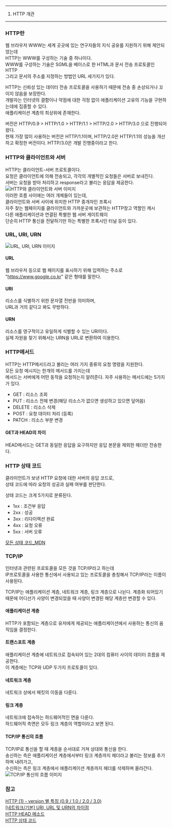 -----

1. HTTP 개관

-----
### HTTP란
웹 브라우저 WWW는 세계 곳곳에 있는 연구자들의 지식 공유를 지원하기 위해 제안되었는데  
HTTP는 WWW를 구성하는 기술 중 하나이다.  
WWW를 구성하는 기술은 SGML을 베이스로 한 HTML과 문서 전송 프로토콜인 HTTP  
그리고 문서의 주소를 지정하는 방법인 URL 세가지가 있다.

HTTP는 신뢰성 있는 데이터 전송 프로토콜을 사용하기 때문에 전송 중 손상되거나 꼬이지 않음을 보장한다.   
개발자는 인터넷의 결함이나 약점에 대한 걱정 없이 애플리케이션 고유의 기능을 구현하는데에 집중할 수 있다.  
애플리케이션 계층의 최상위에 존재한다.

버전은 HTTP/0.9 > HTTP/1.0 > HTTP/1.1 > HTTP/2.0 > HTTP/3.0 으로 진행되어 왔다.  
현재 가장 많이 사용하는 버전은 HTTP/1.1이며,
HTTP/2.0은 HTTP/1.1의 성능을 개선하고 확정한 버전이다.
HTTP/3.0은 개발 진행중이라고 한다.

### HTTP와 클라이언트와 서버
HTTP는 클라이언트-서버 프로토콜이다.  
요청은 클라이언트에 의해 전송되고, 각각의 개별적인 요청들은 서버로 보내진다.  
서버는 요청을 받아 처리하고 response라고 불리는 응답을 제공한다.
![HTTP와 클라이언트와 서버 이미지](https://developer.mozilla.org/en-US/docs/Web/HTTP/Overview/client-server-chain.png)  
이러한 흐름 사이에는 여러 개체들이 있는데,  
클라이언트와 서버 사이에 위치한 HTTP 중개자인 프록시  
자주 찾는 웹페이지를 클라이언트와 가까운곳에 보관하는 HTTP창고 역할인 캐시  
다른 애플리케이션과 연결된 특별한 웹 서버 게이트웨이  
단순히 HTTP 통신을 전달하기만 하는 특별한 프록시인 터널 등이 있다.

### URL, URI, URN
![URL, URI, URN 이미지](https://i0.wp.com/hanamon.kr/wp-content/uploads/2021/09/URI-URI-URN.png?resize=980%2C590&ssl=1)
#### URL
웹 브라우저 등으로 웹 페이지를 표시하기 위해 입력하는 주소로  
"https://www.google.co.kr" 같은 형태를 말한다.

#### URI
리소스를 식별하기 위한 문자열 전반을 의미하며,  
URL과 거의 같다고 봐도 무방하다.

#### URN
리소스를 영구적이고 유일하게 식별할 수 있는 URI이다.  
실제 자원을 찾기 위해서는 URN을 URL로 변환하여 이용한다.

### HTTP메서드
HTTP는 HTTP메서드라고 불리는 여러 가지 종류의 요청 명령을 지원한다.  
모든 요청 메시지는 한개의 메서드를 가지는데  
메서드는 서버에게 어떤 동작을 요청하는지 알려준다.
자주 사용하는 메서드에는 5가지가 있다.
* GET : 리소스 조회
* PUT : 리소스 전체 변경(해당 리소스가 없으면 생성하고 있으면 덮어씀)
* DELETE : 리소스 삭제
* POST : 요청 데이터 처리 (등록)
* PATCH : 리소스 부분 변경

#### GET과 HEAD의 차이
HEAD메서드는 GET과 동일한 응답을 요구하지만 응답 본문을 제외한 헤더만 전송한다.

### HTTP 상태 코드
클라이언트가 보낸 HTTP 요청에 대한 서버의 응답 코드로,  
상태 코드에 따라 요청의 성공과 실패 여부를 판단한다.  

상태 코드는 크게 5가지로 분류된다.
* 1xx : 조건부 응답
* 2xx : 성공
* 3xx : 리다이렉션 완료
* 4xx : 요청 오류
* 5xx : 서버 오류

[모든 상태 코드_MDN](https://developer.mozilla.org/ko/docs/Web/HTTP/Status)

### TCP/IP
인터넷과 관련된 프로토콜을 모든 것을 TCP/IP라고 하는데  
IP프로토콜을 사용한 통신에서 사용되고 있는 프로토콜을 총칭해서 TCP/IP라는 이름이 사용된다.  

TCP/IP는 애플리케이션 계층, 네트워크 계층, 링크 계층으로 나뉜다.
계층화 되어있기 때문에 어디선가 사양이 변경되었을 때 사양이 변경된 해당 계층만 변경할 수 있다.  

#### 애플리케이션 계층
HTTP가 포함되는 계층으로 유저에게 제공되는 애플리케이션에서 사용하는 통신의 움직임을 결정한다.  

#### 트랜스포트 계층
애플리케이션 계층에 네트워크로 접속되어 있는 2대의 컴퓨터 사이의 데이터 흐름을 제공한다.  
이 계층에는 TCP와 UDP 두가지 프로토콜이 있다.

#### 네트워크 계층
네트워크 상에서 패킷의 이동을 다룬다.  

#### 링크 계층
네트워크에 접속하는 하드웨어적인 면을 다룬다.  
하드웨어적 측면은 모두 링크 계층의 역할이라고 보면 된다.

#### TCP/IP 통신의 흐름
TCP/IP로 통신을 할 때 계층을 순서대로 거쳐 상대와 통신을 한다.  
송신하는 측은 애플리케이션 계층에서부터 링크 계층까지 헤더라고 불리는 정보를 추가하며 내려가고,  
수신하는 측은 링크 계층에서 애플리케이션 계층까지 헤더를 삭제하며 올라간다.  
![TCP/IP 통신의 흐름 이미지](https://img1.daumcdn.net/thumb/R1280x0/?scode=mtistory2&fname=https%3A%2F%2Fblog.kakaocdn.net%2Fdn%2FCPLYp%2FbtqDn0XnjIv%2FfhUg2uz138wTN20BlyQvY1%2Fimg.jpg)


### 참고
[HTTP (1) - version 별 특징 (0.9 / 1.0 / 2.0 / 3.0)](https://velog.io/@neity16/HTTP-HTTP-%EB%B2%84%EC%A0%84-%EB%B3%84-%ED%8A%B9%EC%A7%95)  
[[네트워크/기본] URI, URL 및 URN의 차이점](https://hanamon.kr/%EB%84%A4%ED%8A%B8%EC%9B%8C%ED%81%AC-%EA%B8%B0%EB%B3%B8-url-uri-urn-%EC%B0%A8%EC%9D%B4%EC%A0%90/)  
[HTTP HEAD 메소드](https://thalals.tistory.com/341)  
[HTTP 상태 코드](https://velog.io/@sangyeon217/http-status-code)